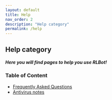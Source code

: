 ```yaml
---
layout: default
title: Help
nav_order: 2
description: "Help category"
permalink: /help
---
```


## Help category
##### Here you will find pages to help you use RLBot!

### Table of Content
* [Frequently Asked Questions](faq)
* [Antivirus notes](av)

